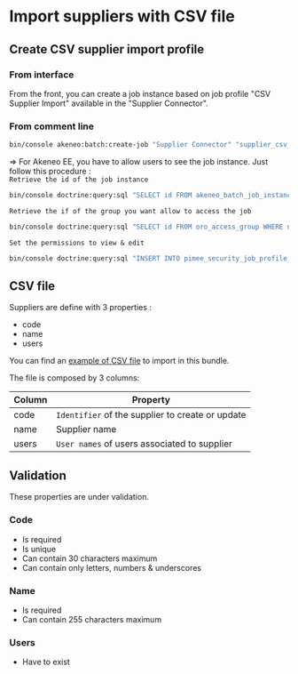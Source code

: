 # Import suppliers with CSV file

## Create CSV supplier import profile

### From interface

From the front, you can create a job instance based on job profile "CSV Supplier Import" available in the "Supplier Connector".

### From comment line

```bash
bin/console akeneo:batch:create-job "Supplier Connector" "supplier_csv_import" "import" "<your_job_code>" "{}" "<your_job_label>"
```

=> For Akeneo EE, you have to allow users to see the job instance. Just follow this procedure :  
`Retrieve the id of the job instance`
```bash
bin/console doctrine:query:sql "SELECT id FROM akeneo_batch_job_instance WHERE code='<your_job_code>';"
```
`Retrieve the if of the group you want allow to access the job`
```bash
bin/console doctrine:query:sql "SELECT id FROM oro_access_group WHERE name='<your_user_group_name>';"
```
`Set the permissions to view & edit`
```bash
bin/console doctrine:query:sql "INSERT INTO pimee_security_job_profile_access VALUES (NULL, <found_job_id>, <found_user_group_id>, 1, 1);"
```

## CSV file

Suppliers are define with 3 properties :
- code
- name
- users

You can find an [example of CSV file](data/suppliers.csv) to import in this bundle.

The file is composed by 3 columns:

| Column | Property                                         |
| ------ | -------------------------------------------------|
| code   | `Identifier` of the supplier to create or update |
| name   | Supplier name                                    |
| users  | `User names` of users associated to supplier     |


## Validation
These properties are under validation.

### Code
- Is required
- Is unique
- Can contain 30 characters maximum
- Can contain only letters, numbers & underscores

### Name
- Is required
- Can contain 255 characters maximum

### Users
- Have to exist